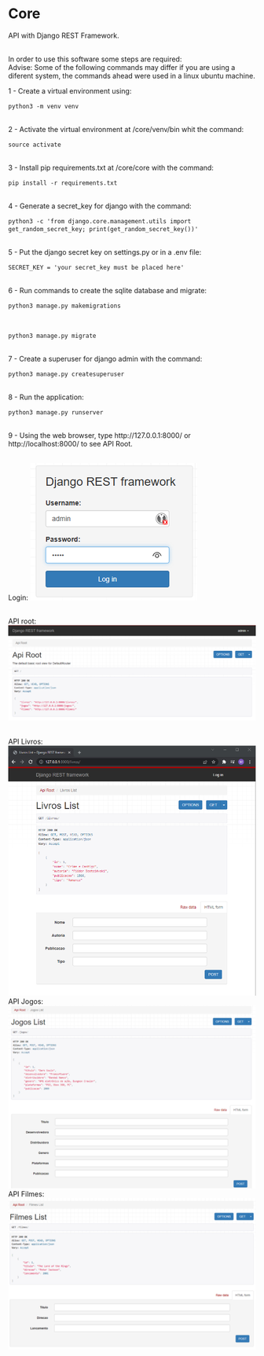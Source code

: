 # Core

API with Django REST Framework.

<br>
In order to use this software some steps are required:

<br>
Advise: Some of the following commands may differ if you are using a diferent system, the commands ahead were used in a linux ubuntu machine.
<br>

1 - Create a virtual environment using:

    python3 -m venv venv

<br>
2 - Activate the virtual environment at /core/venv/bin whit the command: 

    source activate

<br>
3 - Install pip requirements.txt at /core/core with the command: 

    pip install -r requirements.txt

<br>
4 - Generate a secret_key for django with the command: 

    python3 -c 'from django.core.management.utils import get_random_secret_key; print(get_random_secret_key())'

<br>
5 - Put the django secret key on settings.py or in a .env file: 

    SECRET_KEY = 'your secret_key must be placed here'

<br>
6 - Run commands to create the sqlite database and migrate: 

    python3 manage.py makemigrations
    
<br>

    python3 manage.py migrate

<br>
7 - Create a superuser for django admin with the command: 

    python3 manage.py createsuperuser

<br>
8 - Run the application: 

    python3 manage.py runserver
    
<br>
9 - Using the web browser, type http://127.0.0.1:8000/ or http://localhost:8000/ to see API Root.
<p>
</p>
<br>
Login:
<img src=https://github.com/maiconwa/core/blob/main/images/Login.png>
<p>
</p>
<br>
API root:
<br>
<img src=https://github.com/maiconwa/core/blob/main/images/Root1.png>
<p>
</p>
<br>
API Livros:
<br>
<img src=https://github.com/maiconwa/core/blob/main/images/Livros.png>
<br>
API Jogos:
<br>
<img src=https://github.com/maiconwa/core/blob/main/images/Jogos.png>
<br>
API Filmes:
<br>
<img src=https://github.com/maiconwa/core/blob/main/images/Filmes.png>
<br>

